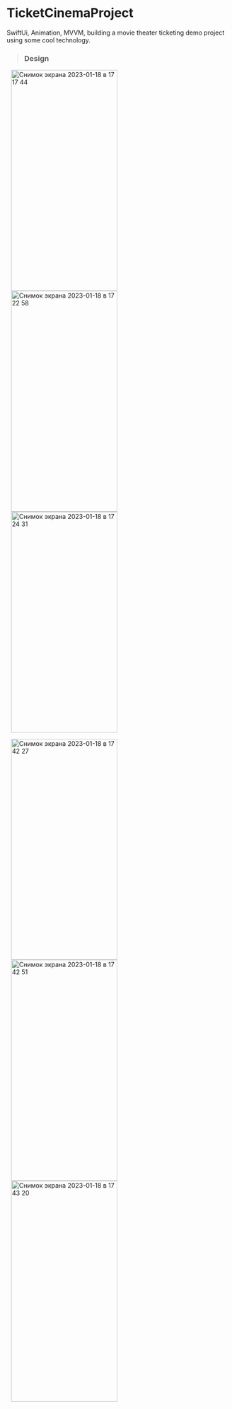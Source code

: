 # TicketCinemaProject
SwiftUi, Animation, MVVM, building a movie theater ticketing demo project using some cool technology.

> ### Design

<img hspace="10" alt="Снимок экрана 2023-01-18 в 17 17 44" src="https://user-images.githubusercontent.com/77477995/213169538-0536a1d6-9d88-4e99-abc8-afaa8dadc4bf.png" width="240" height="500" hspace="10"> <img alt="Снимок экрана 2023-01-18 в 17 22 58" src="https://user-images.githubusercontent.com/77477995/213170479-d06c3014-4e7e-40de-85c0-96497e92f4a5.png" width="240" height="500" hspace="10"> <img alt="Снимок экрана 2023-01-18 в 17 24 31" src="https://user-images.githubusercontent.com/77477995/213170768-9edc745c-34f2-470e-91ca-267cd20870de.png" width="240" height="500" hspace="10">

<img alt="Снимок экрана 2023-01-18 в 17 42 27" src="https://user-images.githubusercontent.com/77477995/213177752-007de210-7a66-4abd-804b-f1fbde021d25.png" width="240" height="500" hspace="10"> <img alt="Снимок экрана 2023-01-18 в 17 42 51" src="https://user-images.githubusercontent.com/77477995/213177871-17c4da9e-7ec3-4cc0-9f31-acdb529979ee.png" width="240" height="500" hspace="10"> <img alt="Снимок экрана 2023-01-18 в 17 43 20" src="https://user-images.githubusercontent.com/77477995/213177955-f9389c85-b5a7-425c-8872-4b3b40393074.png" width="240" height="500" hspace="10">

